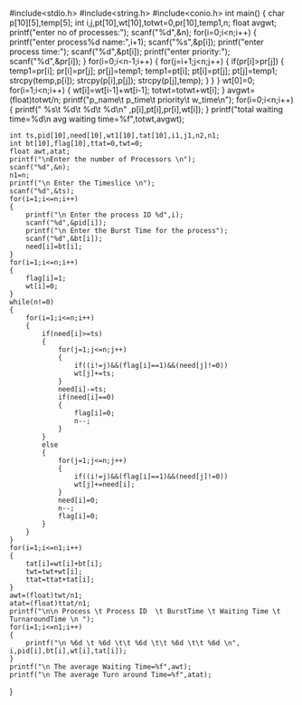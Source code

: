 #include<stdio.h>
#include<string.h>
#include<conio.h>
int main()
{
	char p[10][5],temp[5];
	int i,j,pt[10],wt[10],totwt=0,pr[10],temp1,n;
	float avgwt;
	printf("enter no of processes:");
	scanf("%d",&n);
	for(i=0;i<n;i++)
	{
		printf("enter process%d name:",i+1);
  		scanf("%s",&p[i]);
		printf("enter process time:");
		scanf("%d",&pt[i]);
		printf("enter priority:");
		scanf("%d",&pr[i]);
	}
  	for(i=0;i<n-1;i++)
	{
		for(j=i+1;j<n;j++)
		{
			if(pr[i]>pr[j])
			{
				temp1=pr[i];
				pr[i]=pr[j];
				pr[j]=temp1;
				temp1=pt[i];
				pt[i]=pt[j];
				pt[j]=temp1;
				strcpy(temp,p[i]);
				strcpy(p[i],p[j]);
				strcpy(p[j],temp);
			}
		}
	}
	wt[0]=0;
	for(i=1;i<n;i++)
	{
		wt[i]=wt[i-1]+wt[i-1];
		totwt=totwt+wt[i];
	}
	avgwt=(float)totwt/n;
	printf("p_name\t p_time\t priority\t w_time\n");
	for(i=0;i<n;i++)
	{
	   printf(" %s\t %d\t %d\t %d\n" ,p[i],pt[i],pr[i],wt[i]);
	}
	printf("total waiting time=%d\n avg waiting time=%f",totwt,avgwt);
	
	int ts,pid[10],need[10],wt1[10],tat[10],i1,j1,n2,n1;
	int bt[10],flag[10],ttat=0,twt=0;
	float awt,atat;
 	printf("\nEnter the number of Processors \n");
	scanf("%d",&n);
	n1=n;
	printf("\n Enter the Timeslice \n");
 	scanf("%d",&ts);
 	for(i=1;i<=n;i++)
	{
   		printf("\n Enter the process ID %d",i);
		scanf("%d",&pid[i]);
   		printf("\n Enter the Burst Time for the process");
   		scanf("%d",&bt[i]);
   		need[i]=bt[i];
 	}
 	for(i=1;i<=n;i++)
	{
		flag[i]=1;
  		wt[i]=0;
 	}
 	while(n!=0)
	{
   		for(i=1;i<=n;i++)
   		{
     		if(need[i]>=ts)
     		{
       			for(j=1;j<=n;j++)
				{
	  				if((i!=j)&&(flag[i]==1)&&(need[j]!=0))
	  				wt[j]+=ts;
       			}
      			need[i]-=ts;
      			if(need[i]==0)
      			{
	 				flag[i]=0;
	 				n--;
       			}
     		}
     		else
    		{
       			for(j=1;j<=n;j++)
       			{
	  				if((i!=j)&&(flag[i]==1)&&(need[j]!=0))
	  				wt[j]+=need[i];
       			}
       			need[i]=0;
       			n--;
       			flag[i]=0;
  			}
 		}
	}
	for(i=1;i<=n1;i++)
	{
  		tat[i]=wt[i]+bt[i];
  		twt=twt+wt[i];
  		ttat=ttat+tat[i];
	}
	awt=(float)twt/n1;
	atat=(float)ttat/n1;
	printf("\n\n Process \t Process ID  \t BurstTime \t Waiting Time \t TurnaroundTime \n ");
	for(i=1;i<=n1;i++)
	{ 
 		printf("\n %6d \t %6d \t\t %6d \t\t %6d \t\t %6d \n", i,pid[i],bt[i],wt[i],tat[i]);
	}
	printf("\n The average Waiting Time=%f",awt);
	printf("\n The average Turn around Time=%f",atat);
}
